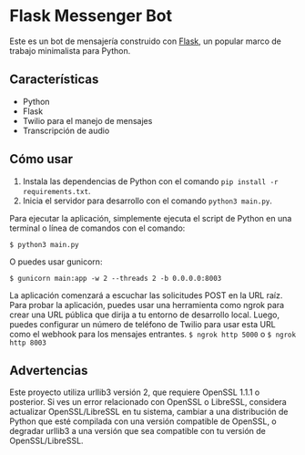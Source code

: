 # Flask Messenger Bot

Este es un bot de mensajería construido con [Flask](https://flask.palletsprojects.com/en/1.1.x/), un popular marco de trabajo minimalista para Python.

## Características

- Python
- Flask
- Twilio para el manejo de mensajes
- Transcripción de audio

## Cómo usar

1. Instala las dependencias de Python con el comando `pip install -r requirements.txt`.
2. Inicia el servidor para desarrollo con el comando `python3 main.py`.

Para ejecutar la aplicación, simplemente ejecuta el script de Python en una terminal o línea de comandos con el comando:

```$ python3 main.py```


O puedes usar gunicorn:

```$ gunicorn main:app -w 2 --threads 2 -b 0.0.0.0:8003```

La aplicación comenzará a escuchar las solicitudes POST en la URL raíz. Para probar la aplicación, puedes usar una herramienta como ngrok para crear una URL pública que dirija a tu entorno de desarrollo local. Luego, puedes configurar un número de teléfono de Twilio para usar esta URL como el webhook para los mensajes entrantes.
```$ ngrok http 5000```
o
```$ ngrok http 8003```

## Advertencias

Este proyecto utiliza urllib3 versión 2, que requiere OpenSSL 1.1.1 o posterior. Si ves un error relacionado con OpenSSL o LibreSSL, considera actualizar OpenSSL/LibreSSL en tu sistema, cambiar a una distribución de Python que esté compilada con una versión compatible de OpenSSL, o degradar urllib3 a una versión que sea compatible con tu versión de OpenSSL/LibreSSL.
